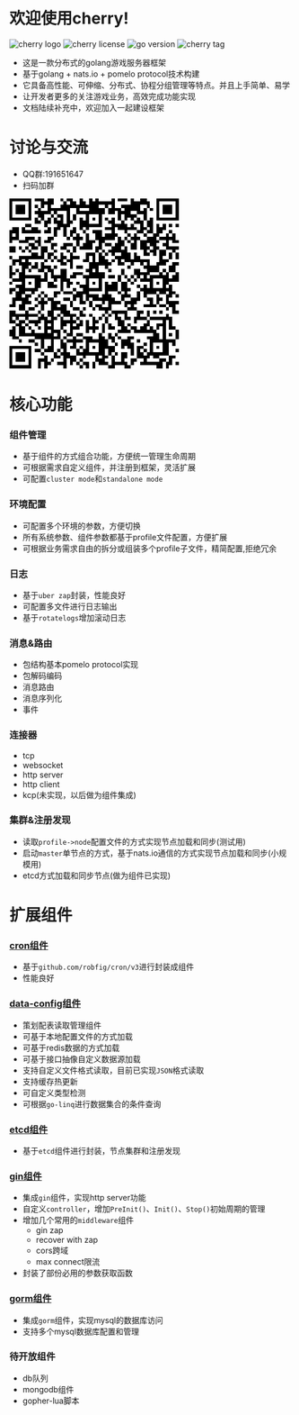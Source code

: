 # 欢迎使用cherry!
![cherry logo](https://img.shields.io/badge/cherry--game-cherry-red)
![cherry license](https://img.shields.io/github/license/cherry-game/cherry)
![go version](https://img.shields.io/github/go-mod/go-version/cherry-game/cherry)
![cherry tag](https://img.shields.io/github/v/tag/cherry-game/cherry)

- 这是一款分布式的golang游戏服务器框架
- 基于golang + nats.io + pomelo protocol技术构建
- 它具备高性能、可伸缩、分布式、协程分组管理等特点。并且上手简单、易学
- 让开发者更多的关注游戏业务，高效完成功能实现
- 文档陆续补充中，欢迎加入一起建设框架


# 讨论与交流
- QQ群:191651647
- 扫码加群

![qr-code](_docs/qq-qun.png)


# 核心功能

### 组件管理
- 基于组件的方式组合功能，方便统一管理生命周期
- 可根据需求自定义组件，并注册到框架，灵活扩展
- 可配置`cluster mode`和`standalone mode`


### 环境配置
- 可配置多个环境的参数，方便切换
- 所有系统参数、组件参数都基于profile文件配置，方便扩展
- 可根据业务需求自由的拆分或组装多个profile子文件，精简配置,拒绝冗余


### 日志
- 基于`uber zap`封装，性能良好
- 可配置多文件进行日志输出
- 基于`rotatelogs`增加滚动日志


### 消息&路由
- 包结构基本pomelo protocol实现
- 包解码编码
- 消息路由
- 消息序列化
- 事件


### 连接器
- tcp
- websocket
- http server
- http client
- kcp(未实现，以后做为组件集成)

### 集群&注册发现
- 读取`profile->node`配置文件的方式实现节点加载和同步(测试用)
- 启动`master`单节点的方式，基于nats.io通信的方式实现节点加载和同步(小规模用)
- etcd方式加载和同步节点(做为组件已实现)


# 扩展组件

### [cron组件](components/cron/README.md)
- 基于`github.com/robfig/cron/v3`进行封装成组件
- 性能良好

### [data-config组件](components/data-config/README.md)
- 策划配表读取管理组件
- 可基于本地配置文件的方式加载
- 可基于redis数据的方式加载
- 可基于接口抽像自定义数据源加载
- 支持自定义文件格式读取，目前已实现`JSON`格式读取
- 支持缓存热更新
- 可自定义类型检测
- 可根据`go-linq`进行数据集合的条件查询

### [etcd组件](components/etcd/README.md)
- 基于`etcd`组件进行封装，节点集群和注册发现


### [gin组件](components/gin/README.md)
- 集成`gin`组件，实现http server功能
- 自定义`controller`，增加`PreInit()`、`Init()`、`Stop()`初始周期的管理
- 增加几个常用的`middleware`组件
    - gin zap
    - recover with zap
    - cors跨域
    - max connect限流
- 封装了部份必用的参数获取函数


### [gorm组件](components/gorm/README.md)
- 集成`gorm`组件，实现mysql的数据库访问
- 支持多个mysql数据库配置和管理

### 待开放组件
- db队列
- mongodb组件
- gopher-lua脚本



